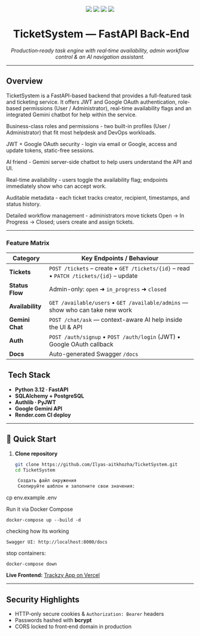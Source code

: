<!-- Project Title and Badges -->
<p align="center">
  <img src="https://img.shields.io/badge/Built%20with-FastAPI-009688?style=for-the-badge&logo=fastapi&logoColor=white"/>
  <img src="https://img.shields.io/badge/Auth-JWT%20%26%20Google%20OAuth-F44336?style=for-the-badge&logo=jsonwebtokens&logoColor=white"/>
  <img src="https://img.shields.io/badge/AI-Gemini-673AB7?style=for-the-badge"/>
  <img src="https://img.shields.io/badge/Deploy-Render.com-4CAF50?style=for-the-badge"/>
</p>

<h1 align="center"> TicketSystem — FastAPI Back‑End</h1>
<p align="center"><em>Production‑ready task engine with real‑time availability, admin workflow control &amp; an AI navigation assistant.</em></p>

---

## Overview

TicketSystem is a FastAPI-based backend that provides a full-featured task and ticketing service. It offers JWT and Google OAuth authentication, role-based permissions (User / Administrator), real-time availability flags and an integrated Gemini chatbot for help within the service.

Business-class roles and permissions - two built-in profiles (User / Administrator) that fit most helpdesk and DevOps workloads.

JWT + Google OAuth security - login via email or Google, access and update tokens, static-free sessions.

AI friend - Gemini server-side chatbot to help users understand the API and UI.

Real-time availability - users toggle the availability flag; endpoints immediately show who can accept work.

Auditable metadata - each ticket tracks creator, recipient, timestamps, and status history. 

Detailed workflow management - administrators move tickets Open → In Progress → Closed; users create and assign tickets.

---

### Feature Matrix

| Category | Key Endpoints / Behaviour |
|----------|---------------------------|
| **Tickets** | `POST /tickets` – create • `GET /tickets/{id}` – read • `PATCH /tickets/{id}` – update |
| **Status Flow** | Admin-only: `open` ➜ `in_progress` ➜ `closed` |
| **Availability** | `GET /available/users` • `GET /available/admins` — show who can take new work |
| **Gemini Chat** | `POST /chat/ask` — context-aware AI help inside the UI & API |
| **Auth** | `POST /auth/signup` • `POST /auth/login` (JWT) • Google OAuth callback |
| **Docs** | Auto-generated Swagger `/docs` |

##  Tech Stack

- **Python 3.12 · FastAPI**
- **SQLAlchemy + PostgreSQL**
- **Authlib · PyJWT**
- **Google Gemini API**
- **Render.com CI deploy**

---

## 🚀 Quick Start

1. **Clone repository**  
   ```bash
   git clone https://github.com/Ilyas-aitkhozha/TicketSystem.git
   cd TicketSystem

    Создать файл окружения
    Скопируйте шаблон и заполните свои значения:

cp env.example .env

Run it via Docker Compose

  ```docker-compose up --build -d```

checking how its working 

    Swagger UI: http://localhost:8000/docs

stop containers:

  ```docker-compose down```

**Live Frontend:** [Trackzy App on Vercel](https://trackzy-gamma.vercel.app)


---

##  Security Highlights

- HTTP‑only secure cookies & `Authorization: Bearer` headers
- Passwords hashed with **bcrypt**
- CORS locked to front‑end domain in production



